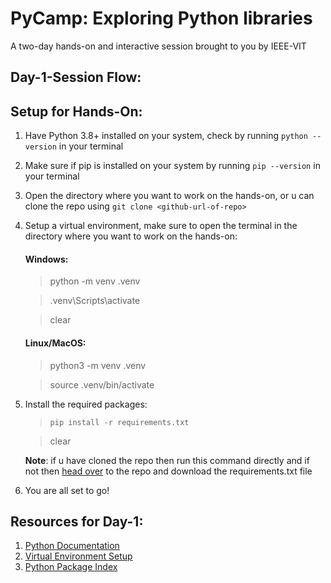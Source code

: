 # PyCamp: Exploring Python libraries
A two-day hands-on and interactive session brought to you by IEEE-VIT

## Day-1-Session Flow:
<Todo>

## Setup for Hands-On:
1. Have Python 3.8+ installed on your system, check by running `python --version` in your terminal
2. Make sure if pip is installed on your system by running `pip --version` in your terminal
3. Open the directory where you want to work on the hands-on, or u can clone the repo using `git clone <github-url-of-repo>`
4. Setup a virtual environment, make sure to open the terminal in the directory where you want to work on the hands-on:
    #### Windows:
    > python -m venv .venv

    > .venv\Scripts\activate

    > clear
    
    #### Linux/MacOS:
    > python3 -m venv .venv

    > source .venv/bin/activate


5. Install the required packages:
    >`pip install -r requirements.txt`
    
    > clear
    
    **Note**: if u have cloned the repo then run this command directly and if not then [head over](https://github.com/dk-a-dev/PyCamp) to the repo and download the requirements.txt file
    

6. You are all set to go!


## Resources for Day-1:
1. [Python Documentation](https://docs.python.org/3/)
2. [Virtual Environment Setup](https://docs.python.org/3/tutorial/venv.html)
3. [Python Package Index](https://pypi.org/)
